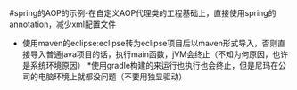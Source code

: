 #spring的AOP的示例-在自定义AOP代理类的工程基础上，直接使用spring的annotation，减少xml配置文件
* 使用maven的eclipse:eclipse转为eclipse项目后以maven形式导入，否则直接导入普通java项目的话，执行main函数，jVM会终止（不知为何原因，也许是系统环境原因）
*使用gradle构建的来运行也执行也会终止，但是尼玛在公司的电脑环境上就都没问题（不要用独显驱动）

